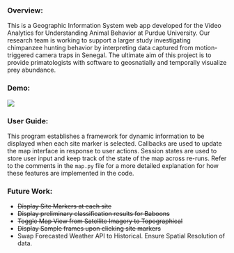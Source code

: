 
### Overview:
This is a Geographic Information System web app developed for the Video Analytics for Understanding Animal Behavior at Purdue University. Our research team is working to support a larger study investigating chimpanzee hunting behavior by interpreting data captured from motion-triggered camera traps in Senegal. The ultimate aim of this project is to provide primatologists with software to geosnatially and temporally visualize prey abundance.

### Demo:
![](https://github.com/shaanchanchani/Visualization-Tool/blob/main/Demo.gif)


### User Guide:
This program establishes a framework for dynamic information to be displayed when each site marker is selected. Callbacks are used to update the map interface in response to user actions. Session states are used to store user input and keep track of the state of the map across re-runs. Refer to the comments in the `map.py` file for a more detailed explanation for how these features are implemented in the code. 

### Future Work:
- ~~Display Site Markers at each site~~
- ~~Display preliminary classification results for Baboons~~ 
- ~~Toggle Map View from Satellite Imagery to Topographical~~
- ~~Display Sample frames upon clicking site markers~~
- Swap Forecasted Weather API to Historical. Ensure Spatial Resolution of data.
